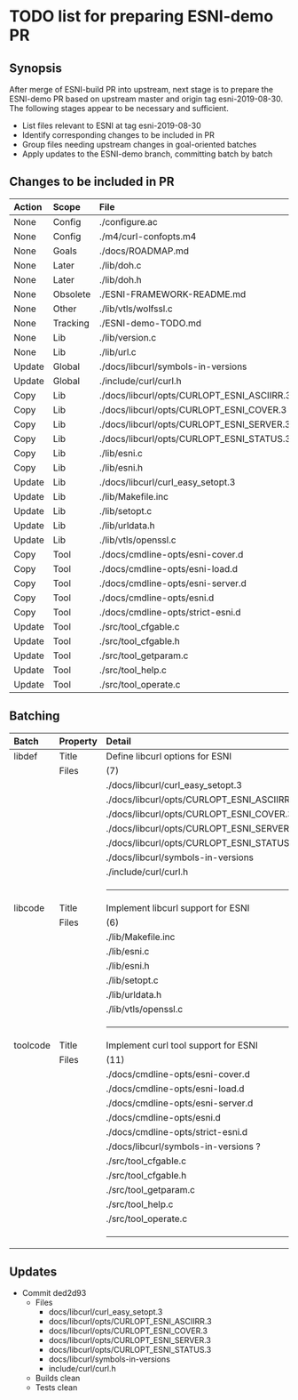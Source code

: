# TODO list for preparing ESNI-demo PR

## Synopsis

After merge of ESNI-build PR into upstream, next stage is to prepare
the ESNI-demo PR based on upstream master and origin tag
esni-2019-08-30. The following stages appear to be necessary and
sufficient.

-   List files relevant to ESNI at tag esni-2019-08-30
-   Identify corresponding changes to be included in PR
-   Group files needing upstream changes in goal-oriented batches
-   Apply updates to the ESNI-demo branch, committing batch by batch

## Changes to be included in PR

| Action | Scope    | File                                         |
|:-------|:---------|:---------------------------------------------|
| None   | Config   | ./configure.ac                               |
| None   | Config   | ./m4/curl-confopts.m4                        |
| None   | Goals    | ./docs/ROADMAP.md                            |
| None   | Later    | ./lib/doh.c                                  |
| None   | Later    | ./lib/doh.h                                  |
| None   | Obsolete | ./ESNI-FRAMEWORK-README.md                   |
| None   | Other    | ./lib/vtls/wolfssl.c                         |
| None   | Tracking | ./ESNI-demo-TODO.md                          |
| None   | Lib      | ./lib/version.c                              |
| None   | Lib      | ./lib/url.c                                  |
| Update | Global   | ./docs/libcurl/symbols-in-versions           |
| Update | Global   | ./include/curl/curl.h                        |
| Copy   | Lib      | ./docs/libcurl/opts/CURLOPT\_ESNI\_ASCIIRR.3 |
| Copy   | Lib      | ./docs/libcurl/opts/CURLOPT\_ESNI\_COVER.3   |
| Copy   | Lib      | ./docs/libcurl/opts/CURLOPT\_ESNI\_SERVER.3  |
| Copy   | Lib      | ./docs/libcurl/opts/CURLOPT\_ESNI\_STATUS.3  |
| Copy   | Lib      | ./lib/esni.c                                 |
| Copy   | Lib      | ./lib/esni.h                                 |
| Update | Lib      | ./docs/libcurl/curl\_easy\_setopt.3          |
| Update | Lib      | ./lib/Makefile.inc                           |
| Update | Lib      | ./lib/setopt.c                               |
| Update | Lib      | ./lib/urldata.h                              |
| Update | Lib      | ./lib/vtls/openssl.c                         |
| Copy   | Tool     | ./docs/cmdline-opts/esni-cover.d             |
| Copy   | Tool     | ./docs/cmdline-opts/esni-load.d              |
| Copy   | Tool     | ./docs/cmdline-opts/esni-server.d            |
| Copy   | Tool     | ./docs/cmdline-opts/esni.d                   |
| Copy   | Tool     | ./docs/cmdline-opts/strict-esni.d            |
| Update | Tool     | ./src/tool\_cfgable.c                        |
| Update | Tool     | ./src/tool\_cfgable.h                        |
| Update | Tool     | ./src/tool\_getparam.c                       |
| Update | Tool     | ./src/tool\_help.c                           |
| Update | Tool     | ./src/tool\_operate.c                        |

## Batching

| Batch    | Property | Detail                                       |
| :----    | :------- | :-----                                       |
| libdef   | Title    | Define libcurl options for ESNI              |
|          | Files    | (7)                                          |
|          |          | ./docs/libcurl/curl\_easy\_setopt.3          |
|          |          | ./docs/libcurl/opts/CURLOPT\_ESNI\_ASCIIRR.3 |
|          |          | ./docs/libcurl/opts/CURLOPT\_ESNI\_COVER.3   |
|          |          | ./docs/libcurl/opts/CURLOPT\_ESNI\_SERVER.3  |
|          |          | ./docs/libcurl/opts/CURLOPT\_ESNI\_STATUS.3  |
|          |          | ./docs/libcurl/symbols-in-versions           |
|          |          | ./include/curl/curl.h                        |
|          |          | <hr />                                       |
| libcode  | Title    | Implement libcurl support for ESNI           |
|          | Files    | (6)                                          |
|          |          | ./lib/Makefile.inc                           |
|          |          | ./lib/esni.c                                 |
|          |          | ./lib/esni.h                                 |
|          |          | ./lib/setopt.c                               |
|          |          | ./lib/urldata.h                              |
|          |          | ./lib/vtls/openssl.c                         |
|          |          | <hr />                                       |
| toolcode | Title    | Implement curl tool support for ESNI         |
|          | Files    | (11)                                         |
|          |          | ./docs/cmdline-opts/esni-cover.d             |
|          |          | ./docs/cmdline-opts/esni-load.d              |
|          |          | ./docs/cmdline-opts/esni-server.d            |
|          |          | ./docs/cmdline-opts/esni.d                   |
|          |          | ./docs/cmdline-opts/strict-esni.d            |
|          |          | ./docs/libcurl/symbols-in-versions ?         |
|          |          | ./src/tool\_cfgable.c                        |
|          |          | ./src/tool\_cfgable.h                        |
|          |          | ./src/tool\_getparam.c                       |
|          |          | ./src/tool\_help.c                           |
|          |          | ./src/tool\_operate.c                        |
|          |          | <hr />                                       |

## Updates

-   Commit ded2d93
    -   Files
        -   docs/libcurl/curl_easy_setopt.3
        -   docs/libcurl/opts/CURLOPT_ESNI_ASCIIRR.3
        -   docs/libcurl/opts/CURLOPT_ESNI_COVER.3
        -   docs/libcurl/opts/CURLOPT_ESNI_SERVER.3
        -   docs/libcurl/opts/CURLOPT_ESNI_STATUS.3
        -   docs/libcurl/symbols-in-versions
        -   include/curl/curl.h
    -   Builds clean
    -   Tests clean

